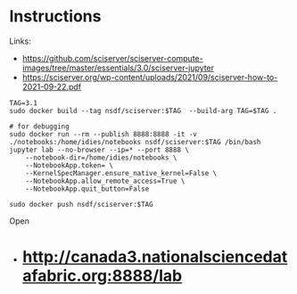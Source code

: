 # Instructions

Links:
- https://github.com/sciserver/sciserver-compute-images/tree/master/essentials/3.0/sciserver-jupyter
- https://sciserver.org/wp-content/uploads/2021/09/sciserver-how-to-2021-09-22.pdf

```
TAG=3.1
sudo docker build --tag nsdf/sciserver:$TAG  --build-arg TAG=$TAG .

# for debugging
sudo docker run --rm --publish 8888:8888 -it -v ./notebooks:/home/idies/notebooks nsdf/sciserver:$TAG /bin/bash
jupyter lab --no-browser --ip=* --port 8888 \
    --notebook-dir=/home/idies/notebooks \
    --NotebookApp.token= \
    --KernelSpecManager.ensure_native_kernel=False \
    --NotebookApp.allow_remote_access=True \
    --NotebookApp.quit_button=False 

sudo docker push nsdf/sciserver:$TAG
```

Open
- # http://canada3.nationalsciencedatafabric.org:8888/lab

